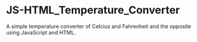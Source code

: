 # JS-HTML_Temperature_Converter
A simple temperature converter of Celcius and Fahrenheit and the opposite using JavaScript and HTML.
